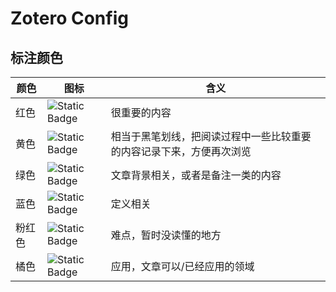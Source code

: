 # Zotero Config

## 标注颜色

| 颜色   | 图标                                                         | 含义                                                         |
| ------ | ------------------------------------------------------------ | ------------------------------------------------------------ |
| 红色   | ![Static Badge](https://img.shields.io/badge/very%20important-red) | 很重要的内容                                                 |
| 黄色   | ![Static Badge](https://img.shields.io/badge/important-yellow) | 相当于黑笔划线，把阅读过程中一些比较重要的内容记录下来，方便再次浏览 |
| 绿色   | ![Static Badge](https://img.shields.io/badge/background-green) | 文章背景相关，或者是备注一类的内容                           |
| 蓝色   | ![Static Badge](https://img.shields.io/badge/definition-blue) | 定义相关                                                     |
| 粉红色 | ![Static Badge](https://img.shields.io/badge/misunderstanding-pink) | 难点，暂时没读懂的地方                                       |
| 橘色   | ![Static Badge](https://img.shields.io/badge/applications-orange) | 应用，文章可以/已经应用的领域                                |

